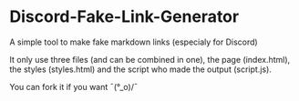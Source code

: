 # Discord-Fake-Link-Generator
A simple tool to make fake markdown links (especialy for Discord)

It only use three files (and can be combined in one), the page (index.html), the styles (styles.html) and the script who made the output (script.js).

You can fork it if you want ¯\(°_o)/¯
